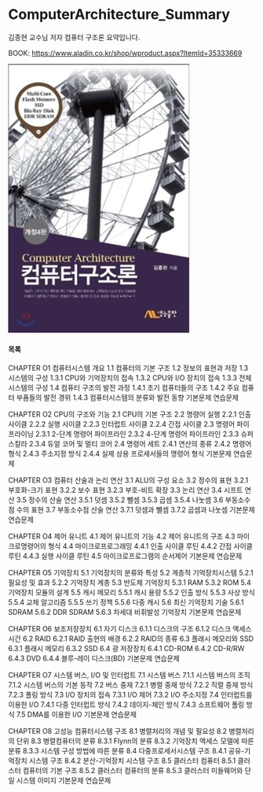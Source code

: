 # ComputerArchitecture_Summary
김종현 교수님 저자 컴퓨터 구조론 요약입니다.

BOOK: <https://www.aladin.co.kr/shop/wproduct.aspx?ItemId=35333669>

![Book Cover](img/bookCover.JPG)



#### 목록
CHAPTER O1 컴퓨터시스템 개요
1.1 컴퓨터의 기본 구조
1.2 정보의 표현과 저장
1.3 시스템의 구성
1.3.1 CPU와 기억장치의 접속
1.3.2 CPU와 I/O 장치의 접속
1.3.3 전체 시스템의 구성
1.4 컴퓨터 구조의 발전 과정
1.4.1 초기 컴퓨터들의 구조
1.4.2 주요 컴퓨터 부품들의 발전 경위
1.4.3 컴퓨터시스템의 분류와 발전 동향
기본문제
연습문제

CHAPTER O2 CPU의 구조와 기능
2.1 CPU의 기본 구조
2.2 명령어 실행
2.2.1 인출 사이클
2.2.2 실행 사이클
2.2.3 인터럽트 사이클
2.2.4 간접 사이클
2.3 명령어 파이프라이닝
2.3.1 2-단계 명령어 파이프라인
2.3.2 4-단계 명령어 파이프라인
2.3.3 슈퍼스칼라
2.3.4 듀얼 코어 및 멀티 코어
2.4 명령어 세트
2.4.1 연산의 종류
2.4.2 명령어 형식
2.4.3 주소지정 방식
2.4.4 실제 상용 프로세서들의 명령어 형식
기본문제
연습문제

CHAPTER O3 컴퓨터 산술과 논리 연산
3.1 ALU의 구성 요소
3.2 정수의 표현
3.2.1 부호화-크기 표현
3.2.2 보수 표현
3.2.3 부호-비트 확장
3.3 논리 연산
3.4 시프트 연산
3.5 정수의 산술 연산
3.5.1 덧셈
3.5.2 뺄셈
3.5.3 곱셈
3.5.4 나눗셈
3.6 부동소수점 수의 표현
3.7 부동소수점 산술 연산
3.7.1 덧셈과 뺄셈
3.7.2 곱셈과 나눗셈
기본문제
연습문제 

CHAPTER O4 제어 유니트
4.1 제어 유니트의 기능
4.2 제어 유니트의 구조
4.3 마이크로명령어의 형식
4.4 마이크로프로그래밍
4.4.1 인출 사이클 루틴
4.4.2 간접 사이클 루틴
4.4.3 실행 사이클 루틴
4.5 마이크로프로그램의 순서제어
기본문제
연습문제 

CHAPTER O5 기억장치
5.1 기억장치의 분류와 특성
5.2 계층적 기억장치시스템
5.2.1 필요성 및 효과
5.2.2 기억장치 계층
5.3 반도체 기억장치
5.3.1 RAM
5.3.2 ROM
5.4 기억장치 모듈의 설계
5.5 캐시 메모리
5.5.1 캐시 용량
5.5.2 인출 방식
5.5.3 사상 방식
5.5.4 교체 알고리즘
5.5.5 쓰기 정책
5.5.6 다중 캐시
5.6 최신 기억장치 기술
5.6.1 SDRAM
5.6.2 DDR SDRAM
5.6.3 차세대 비휘발성 기억장치
기본문제
연습문제

CHAPTER O6 보조저장장치
6.1 자기 디스크
6.1.1 디스크의 구조
6.1.2 디스크 액세스 시간
6.2 RAID
6.2.1 RAID 출현의 배경
6.2.2 RAID의 종류
6.3 플래시 메모리와 SSD
6.3.1 플래시 메모리
6.3.2 SSD
6.4 광 저장장치
6.4.1 CD-ROM
6.4.2 CD-R/RW
6.4.3 DVD 
6.4.4 블루-레이 디스크(BD)
기본문제
연습문제

CHAPTER O7 시스템 버스, I/O 및 인터럽트
7.1 시스템 버스
7.1.1 시스템 버스의 조직
7.1.2 시스템 버스의 기본 동작
7.2 버스 중재
7.2.1 병렬 중재 방식
7.2.2 직렬 중재 방식
7.2.3 폴링 방식
7.3 I/O 장치의 접속
7.3.1 I/O 제어
7.3.2 I/O 주소지정
7.4 인터럽트를 이용한 I/O
7.4.1 다중 인터럽트 방식
7.4.2 데이지-체인 방식 
7.4.3 소프트웨어 폴링 방식
7.5 DMA를 이용한 I/O
기본문제
연습문제

CHAPTER O8 고성능 컴퓨터시스템 구조
8.1 병렬처리의 개념 및 필요성
8.2 병렬처리의 단위
8.3 병렬컴퓨터의 분류
8.3.1 Flynn의 분류
8.3.2 기억장치 액세스 모델에 따른 분류
8.3.3 시스템 구성 방법에 따른 분류
8.4 다중프로세서시스템 구조
8.4.1 공유-기억장치 시스템 구조
8.4.2 분산-기억장치 시스템 구조
8.5 클러스터 컴퓨터
8.5.1 클러스터 컴퓨터의 기본 구조
8.5.2 클러스터 컴퓨터의 분류
8.5.3 클러스터 미들웨어와 단일 시스템 이미지
기본문제
연습문제  
